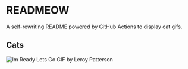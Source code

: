 # READMEOW

A self-rewriting README powered by GitHub Actions to display cat gifs.

## Cats

![Im Ready Lets Go GIF by Leroy Patterson](https://media4.giphy.com/media/CjmvTCZf2U3p09Cn0h/200.gif?cid=9acd02da7k9eltt0n6k35w4xc4ypsup5s4rdq82nworojq59&ep=v1_gifs_search&rid=200.gif&ct=g)
